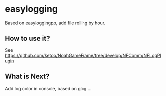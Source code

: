 # easylogging
Based on [easyloggingpp](https://github.com/easylogging/easyloggingpp), add file rolling by hour.

How to use it?
-------------------
See https://github.com/ketoo/NoahGameFrame/tree/develop/NFComm/NFLogPlugin


What is Next?
-------------------
Add log color in console, based on glog
...
